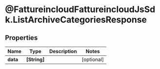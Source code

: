 # @FattureincloudFattureincloudJsSdk.ListArchiveCategoriesResponse

## Properties

Name | Type | Description | Notes
------------ | ------------- | ------------- | -------------
**data** | **[String]** |  | [optional] 


